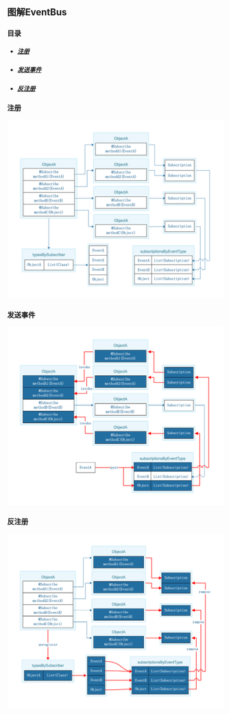 ## 图解EventBus

### 目录

* ##### [注册](#1)

* ##### [发送事件](#2)

* ##### [反注册](#3)

<h3 id="1">注册</h3>

<img src="../assets/images/edraw/EventBus.png?v=2" width="880">

<h3 id="2">发送事件</h3>

<img src="../assets/images/edraw/EventBus-post.png?v=2" width="880">

<h3 id="3">反注册</h3>

<img src="../assets/images/edraw/EventBus-unRegister.png?v=2" width="900">
